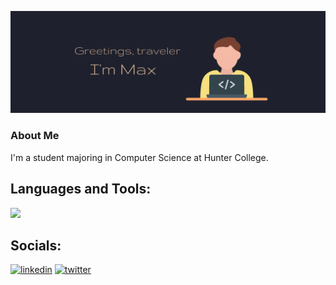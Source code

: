![Development](https://github.com/maxmeyaev/maxmeyaev/blob/main/banner1.png)

### About Me
I'm a student majoring in Computer Science at Hunter College.

## Languages and Tools:
[![](https://skillicons.dev/icons?i=js,python,cpp,react,html,css,mysql,figma,tailwind,git,vue)](https://skillicons.dev)

## Socials:

[<img src='https://cdn.jsdelivr.net/npm/simple-icons@3.0.1/icons/linkedin.svg' alt='linkedin' height='40' color=#fff>](https://www.linkedin.com/in/maxmeyaev/) [<img src='https://cdn.jsdelivr.net/npm/simple-icons@3.0.1/icons/twitter.svg' alt='twitter' height='40'>](https://twitter.com/maxnonchalant)  


